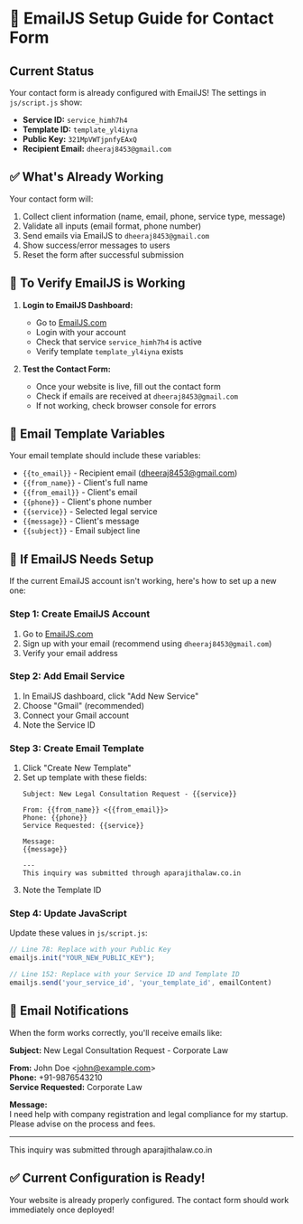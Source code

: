 # 📧 EmailJS Setup Guide for Contact Form

## Current Status
Your contact form is already configured with EmailJS! The settings in `js/script.js` show:
- **Service ID:** `service_himh7h4`
- **Template ID:** `template_yl4iyna`
- **Public Key:** `321MpVWTjpnfyEAxQ`
- **Recipient Email:** `dheeraj8453@gmail.com`

## ✅ What's Already Working

Your contact form will:
1. Collect client information (name, email, phone, service type, message)
2. Validate all inputs (email format, phone number)
3. Send emails via EmailJS to `dheeraj8453@gmail.com`
4. Show success/error messages to users
5. Reset the form after successful submission

## 🔧 To Verify EmailJS is Working

1. **Login to EmailJS Dashboard:**
   - Go to [EmailJS.com](https://emailjs.com)
   - Login with your account
   - Check that service `service_himh7h4` is active
   - Verify template `template_yl4iyna` exists

2. **Test the Contact Form:**
   - Once your website is live, fill out the contact form
   - Check if emails are received at `dheeraj8453@gmail.com`
   - If not working, check browser console for errors

## 📨 Email Template Variables

Your email template should include these variables:
- `{{to_email}}` - Recipient email (dheeraj8453@gmail.com)
- `{{from_name}}` - Client's full name
- `{{from_email}}` - Client's email
- `{{phone}}` - Client's phone number
- `{{service}}` - Selected legal service
- `{{message}}` - Client's message
- `{{subject}}` - Email subject line

## 🚨 If EmailJS Needs Setup

If the current EmailJS account isn't working, here's how to set up a new one:

### Step 1: Create EmailJS Account
1. Go to [EmailJS.com](https://emailjs.com)
2. Sign up with your email (recommend using `dheeraj8453@gmail.com`)
3. Verify your email address

### Step 2: Add Email Service
1. In EmailJS dashboard, click "Add New Service"
2. Choose "Gmail" (recommended)
3. Connect your Gmail account
4. Note the Service ID

### Step 3: Create Email Template
1. Click "Create New Template"
2. Set up template with these fields:
   ```
   Subject: New Legal Consultation Request - {{service}}
   
   From: {{from_name}} <{{from_email}}>
   Phone: {{phone}}
   Service Requested: {{service}}
   
   Message:
   {{message}}
   
   ---
   This inquiry was submitted through aparajithalaw.co.in
   ```
3. Note the Template ID

### Step 4: Update JavaScript
Update these values in `js/script.js`:
```javascript
// Line 78: Replace with your Public Key
emailjs.init("YOUR_NEW_PUBLIC_KEY");

// Line 152: Replace with your Service ID and Template ID
emailjs.send('your_service_id', 'your_template_id', emailContent)
```

## 📧 Email Notifications

When the form works correctly, you'll receive emails like:

**Subject:** New Legal Consultation Request - Corporate Law

**From:** John Doe \<john@example.com\>  
**Phone:** +91-9876543210  
**Service Requested:** Corporate Law  

**Message:**  
I need help with company registration and legal compliance for my startup. Please advise on the process and fees.

---
This inquiry was submitted through aparajithalaw.co.in

## ✅ Current Configuration is Ready!

Your website is already properly configured. The contact form should work immediately once deployed!

